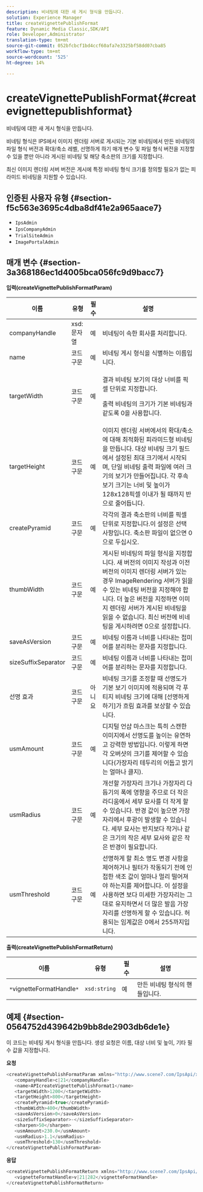 ```yaml
---
description: 비네팅에 대한 새 게시 형식을 만듭니다.
solution: Experience Manager
title: createVignettePublishFormat
feature: Dynamic Media Classic,SDK/API
role: Developer,Administrator
translation-type: tm+mt
source-git-commit: 052bfcbcf1bd4ccf60afa7e3325bf58dd07cba85
workflow-type: tm+mt
source-wordcount: '525'
ht-degree: 14%

---
```



# createVignettePublishFormat{#createvignettepublishformat}

비네팅에 대한 새 게시 형식을 만듭니다.

비네팅 형식은 IPS에서 이미지 렌더링 서버로 게시되는 기본 비네팅에서 만든 비네팅의 파일 형식 버전과 확대/축소 레벨, 선명하게 하기 매개 변수 및 파일 형식 버전을 지정할 수 있을 뿐만 아니라 게시된 비네팅 및 해당 축소판의 크기를 지정합니다.

최신 이미지 렌더링 서버 버전은 게시에 특정 비네팅 형식 크기를 정의할 필요가 없는 피라미드 비네팅을 지원할 수 있습니다.

## 인증된 사용자 유형 {#section-f5c563e3695c4dba8df41e2a965aace7}

* `IpsAdmin`
* `IpsCompanyAdmin`
* `TrialSiteAdmin`
* `ImagePortalAdmin`

## 매개 변수 {#section-3a368186ec1d4005bca056fc9d9bacc7}

**입력(createVignettePublishFormatParam)**

<table id="table_4D5B2913FA784EC09190F25223C1A680"> 
 <thead> 
  <tr> 
   <th colname="col1" class="entry"> 이름 </th> 
   <th colname="col2" class="entry"> 유형 </th> 
   <th colname="col3" class="entry"> 필수 </th> 
   <th colname="col4" class="entry"> 설명 </th> 
  </tr> 
 </thead>
 <tbody> 
  <tr> 
   <td colname="col1"> <span class="codeph"> <span class="varname"> companyHandle</span> </span> </td> 
   <td colname="col2"> <span class="codeph"> xsd:문자열</span> </td> 
   <td colname="col3"> 예 </td> 
   <td colname="col4"> 비네팅이 속한 회사를 처리합니다. </td> 
  </tr> 
  <tr> 
   <td colname="col1"> <span class="codeph"> <span class="varname"> name</span> </span> </td> 
   <td colname="col2"> <span class="codeph"> 코드 구문  </span> </td> 
   <td colname="col3"> 예 </td> 
   <td colname="col4"> 비네팅 게시 형식을 식별하는 이름입니다. </td> 
  </tr> 
  <tr> 
   <td colname="col1"> <span class="codeph"> <span class="varname"> targetWidth</span> </span> </td> 
   <td colname="col2"> <span class="codeph"> 코드 구문  </span> </td> 
   <td colname="col3"> 예 </td> 
   <td colname="col4"> <p>결과 비네팅 보기의 대상 너비를 픽셀 단위로 지정합니다. </p> <p>출력 비네팅의 크기가 기본 비네팅과 같도록 0을 사용합니다. </p> </td> 
  </tr> 
  <tr> 
   <td colname="col1"> <span class="codeph"> <span class="varname"> targetHeight</span> </span> </td> 
   <td colname="col2"> <span class="codeph"> 코드 구문  </span> </td> 
   <td colname="col3"> 예 </td> 
   <td colname="col4"> 이미지 렌더링 서버에서의 확대/축소에 대해 최적화된 피라미드형 비네팅을 만듭니다. 대상 비네팅 크기 필드에서 설정된 최대 크기에서 시작되며, 단일 비네팅 출력 파일에 여러 크기의 보기가 만들어집니다. 각 후속 보기 크기는 너비 및 높이가 128x128픽셀 이내가 될 때까지 반으로 줄어듭니다. </td> 
  </tr> 
  <tr> 
   <td colname="col1"> <span class="codeph"> <span class="varname"> createPyramid</span> </span> </td> 
   <td colname="col2"> <span class="codeph"> 코드 구문  </span> </td> 
   <td colname="col3"> 예 </td> 
   <td colname="col4"> 각각의 결과 축소판의 너비를 픽셀 단위로 지정합니다.이 설정은 선택 사항입니다. 축소판 파일이 없으면 0으로 두십시오. </td> 
  </tr> 
  <tr> 
   <td colname="col1"> <span class="codeph"> <span class="varname"> thumbWidth</span> </span> </td> 
   <td colname="col2"> <span class="codeph"> 코드 구문  </span> </td> 
   <td colname="col3"> 예 </td> 
   <td colname="col4"> 게시된 비네팅의 파일 형식을 지정합니다. 새 버전의 이미지 작성과 이전 버전의 이미지 렌더링 서버가 있는 경우 ImageRendering 서버가 읽을 수 있는 비네팅 버전을 지정해야 합니다. 더 높은 버전을 지정하면 이미지 렌더링 서버가 게시된 비네팅을 읽을 수 없습니다. 최신 버전에 비네팅을 게시하려면 0으로 설정합니다. </td> 
  </tr> 
  <tr> 
   <td colname="col1"> <span class="codeph"> <span class="varname"> saveAsVersion</span> </span> </td> 
   <td colname="col2"> <span class="codeph"> 코드 구문  </span> </td> 
   <td colname="col3"> 예 </td> 
   <td colname="col4"> 비네팅 이름과 너비를 나타내는 접미어를 분리하는 문자를 지정합니다. </td> 
  </tr> 
  <tr> 
   <td colname="col1"> <span class="codeph"> <span class="varname"> sizeSuffixSeparator</span> </span> </td> 
   <td colname="col2"> <span class="codeph"> 코드 구문  </span> </td> 
   <td colname="col3"> 예 </td> 
   <td colname="col4"> 비네팅 이름과 너비를 나타내는 접미어를 분리하는 문자를 지정합니다. </td> 
  </tr> 
  <tr> 
   <td colname="col1"> <span class="codeph"> <span class="varname"> 선명 효과</span> </span> </td> 
   <td colname="col2"> <span class="codeph"> 코드 구문  </span> </td> 
   <td colname="col3"> 아니요 </td> 
   <td colname="col4"> 비네팅 크기를 조정할 때 선명도가 기본 보기 이미지에 적용되며 각 푸티지 비네팅 크기에 대해 [선명하게 하기]가 흐림 효과를 보상할 수 있습니다. </td> 
  </tr> 
  <tr> 
   <td colname="col1"> <span class="codeph"> <span class="varname"> usmAmount</span> </span> </td> 
   <td colname="col2"> <span class="codeph"> 코드 구문  </span> </td> 
   <td colname="col3"> 예 </td> 
   <td colname="col4"> 디지털 언샵 마스크는 특히 스캔한 이미지에서 선명도를 높이는 유연하고 강력한 방법입니다. 이렇게 하면 각 오버샷의 크기를 제어할 수 있습니다(가장자리 테두리의 어둡고 밝기는 얼마나 클지). </td> 
  </tr> 
  <tr> 
   <td colname="col1"> <span class="codeph"> <span class="varname"> usmRadius</span> </span> </td> 
   <td colname="col2"> <span class="codeph"> 코드 구문  </span> </td> 
   <td colname="col3"> 예 </td> 
   <td colname="col4"> 개선할 가장자리 크기나 가장자리 다듬기의 폭에 영향을 주므로 더 작은 라디움에서 세부 묘사를 더 작게 할 수 있습니다. 반경 값이 높으면 가장자리에서 후광이 발생할 수 있습니다. 세부 묘사는 반지보다 작거나 같은 크기의 작은 세부 묘사와 같은 작은 반경이 필요합니다. </td> 
  </tr> 
  <tr> 
   <td colname="col1"> <span class="codeph"> <span class="varname"> usmThreshold</span> </span> </td> 
   <td colname="col2"> <span class="codeph"> 코드 구문  </span> </td> 
   <td colname="col3"> 예 </td> 
   <td colname="col4"> 선명하게 할 최소 명도 변경 사항을 제어하거나 필터가 작동되기 전에 인접한 색조 값이 얼마나 멀리 떨어져야 하는지를 제어합니다. 이 설정을 사용하면 보다 미세한 가장자리는 그대로 유지하면서 더 많은 발음 가장자리를 선명하게 할 수 있습니다. 허용되는 임계값은 0에서 255까지입니다. </td> 
  </tr> 
 </tbody> 
</table>

**출력(createVignettePublishFormatReturn)**

| 이름 | 유형 | 필수 | 설명 |
|---|---|---|---|
| `*`vignetteFormatHandle`*` | `xsd:string` | 예 | 만든 비네팅 형식의 핸들입니다. |

## 예제 {#section-0564752d439642b9bb8de2903db6de1e}

이 코드는 비네팅 게시 형식을 만듭니다. 생성 요청은 이름, 대상 너비 및 높이, 기타 필수 값을 지정합니다.

**요청**

```java
<createVignettePublishFormatParam xmlns="http://www.scene7.com/IpsApi/xsd/2008-01-15">
   <companyHandle>c|21</companyHandle>
   <name>APIcreateVignettePublishFormat1</name>
   <targetWidth>1200</<targetWidth>
   <targetHeight>800</targetHeight>
   <createPyramid>true</createPyramid>
   <thumbWidth>400</thumbWidth>
   <saveAsVersion>0</saveAsVersion>
   <sizeSuffixSeparator>-</sizeSuffixSeparator>
   <sharpen>50</sharpen>
   <usmAmount>230.0</usmAmount>
   <usmRadius>1.1</usmRadius>
   <usmThreshold>130</usmThreshold>
</createVignettePublishFormatParam>
```

**응답**

```java
<createVignettePublishFormatReturn xmlns="http://www.scene7.com/IpsApi/xsd/2008-01-15">
   <vignetteFormatHandle>v|21|282</vignetteFormatHandle>
</createVignettePublishFormatReturn>
```


